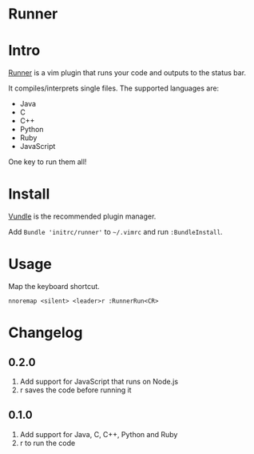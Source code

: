 Runner
======

# Intro
[Runner](https://github.com/initrc/runner) is a vim plugin that runs your code and outputs to the status bar.

It compiles/interprets single files. The supported languages are:

* Java
* C
* C++
* Python
* Ruby
* JavaScript

One key to run them all!

# Install
[Vundle](https://github.com/gmarik/vundle) is the recommended plugin manager.

Add `Bundle 'initrc/runner'` to `~/.vimrc` and run `:BundleInstall`.

# Usage
Map the keyboard shortcut.

```
nnoremap <silent> <leader>r :RunnerRun<CR>
```

# Changelog
## 0.2.0
1. Add support for JavaScript that runs on Node.js
2. <leader>r saves the code before running it

## 0.1.0
1. Add support for Java, C, C++, Python and Ruby
2. <leader>r to run the code
